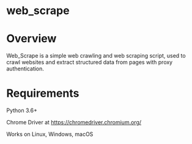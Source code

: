# web_scrape

# Overview
Web_Scrape is a simple web crawling and web scraping script, used to crawl websites and extract structured data from pages with proxy authentication.

# Requirements
Python 3.6+

Chrome Driver at https://chromedriver.chromium.org/

Works on Linux, Windows, macOS
